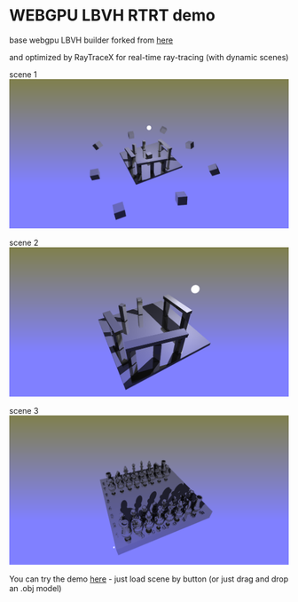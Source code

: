 # WEBGPU LBVH RTRT demo

base webgpu LBVH builder forked from [here](https://github.com/AddisonPrairie/WebGPU-LVBH-demo)

and optimized by RayTraceX for real-time ray-tracing (with dynamic scenes)

scene 1
![new_demo_1](media/scene_1.png)

scene 2
![new_demo_2](media/scene_2.png)

scene 3
![new_demo_3](media/scene_3.1.png)

You can try the demo [here](https://raytracex.github.io/webgpuRTRT-LBVH/) - just load scene by button (or just drag and drop an .obj model)
